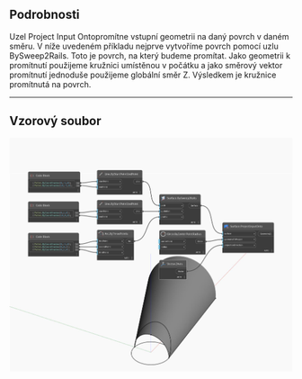 ## Podrobnosti
Uzel Project Input Ontopromítne vstupní geometrii na daný povrch v daném směru. V níže uvedeném příkladu nejprve vytvoříme povrch pomocí uzlu BySweep2Rails. Toto je povrch, na který budeme promítat. Jako geometrii k promítnutí použijeme kružnici umístěnou v počátku a jako směrový vektor promítnutí jednoduše použijeme globální směr Z. Výsledkem je kružnice promítnutá na povrch.
___
## Vzorový soubor

![ProjectInputOnto](./Autodesk.DesignScript.Geometry.Surface.ProjectInputOnto_img.jpg)

